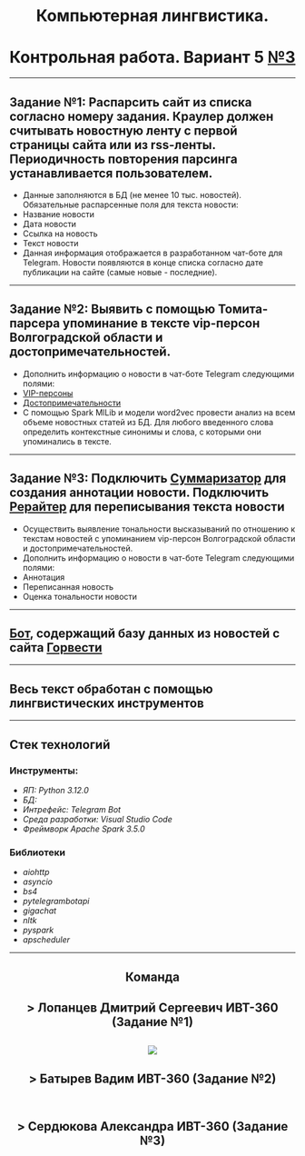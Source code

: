 <h1 align="center">Компьютерная лингвистика.</h1>
<h1 align="center">Контрольная работа. Вариант 5 <a href="https://vpravda.ru">№3</a></h1>
<hr>
<h2>Задание №1: Распарсить сайт из списка согласно номеру задания. Краулер должен считывать новостную ленту с первой страницы сайта или из rss-ленты. Периодичность повторения парсинга устанавливается пользователем.</h2>
<ul>
  <li>Данные заполняются в БД (не менее 10 тыс. новостей). Обязательные распарсенные поля для текста новости:</li>
  <li>Название новости</li>
  <li>Дата новости</li>
  <li>Ссылка на новость</li>
  <li>Текст новости</li>
  <li>Данная информация отображается в разработанном чат-боте для Telegram. Новости появляются в конце списка согласно дате публикации на сайте (самые новые - последние).</li>
</ul>
<hr>
<h2>Задание №2: Выявить с помощью Томита-парсера упоминание в тексте vip-персон Волгоградской области и достопримечательностей.</h2>
<ul>
  <li>Дополнить информацию о новости в чат-боте Telegram следующими полями:</li>
  <li><a href="https://мтв.онлайн/feed/obshchestvo/andrey-bocharov-vozglavil-top-100-vliyatelnykh-lyudey-volgogradskoy-oblasti-7478520448.html">VIP-персоны</a></li>
  <li><a href="https://www.kp.ru/russia/volgograd/dostoprimechatelnosti/">Достопримечательности</a></li>
  <li>С помощью Spark MlLib и модели word2vec провести анализ на всем объеме новостных статей из БД. Для любого введенного слова определить контекстные синонимы и слова, с которыми они упоминались в тексте.</li>
</ul>
<hr>
<h2>Задание №3: Подключить <a href="https://developers.sber.ru/portal/products/summarizer">Суммаризатор</a> для создания аннотации новости. Подключить <a href="https://developers.sber.ru/portal/products/rewriter">Рерайтер</a> для переписывания текста новости</h2>
<ul>
  <li>Осуществить выявление тональности высказываний по отношению к текстам новостей с упоминанием vip-персон Волгоградской области и достопримечательностей.</li>
  <li>Дополнить информацию о новости в чат-боте Telegram следующими полями:</li>
  <li>Аннотация</li>
  <li>Переписанная новость</li>
  <li>Оценка тональности новости</li>
</ul>
<hr>
<h2><a href="">Бот</a>, содержащий базу данных из новостей с сайта <a href="https://gorvesti.ru/">Горвести</a></h2>
<hr>
<h2>Весь текст обработан с помощью лингвистических инструментов</h2>
<hr>
<h2>Стек технологий</h2>
<h3>Инструменты:</h3>
<ul>
  <li><i>ЯП: Python 3.12.0</i></li>
  <li><i>БД: </i></li>
  <li><i>Интрефейс: Telegram Bot</i></li>
  <li><i>Среда разработки: Visual Studio Code</i></li>
  <li><i>Фреймворк Apache Spark 3.5.0</i></li>
</ul>
<h3>Библиотеки</h3>
<ul>
  <li><i>aiohttp</i></li>
  <li><i>asyncio</i></li>
  <li><i>bs4</i></li>
  <li><i>pytelegrambotapi</i></li>
  <li><i>gigachat</i></li>
  <li><i>nltk</i></li>
  <li><i>pyspark</i></li>
  <li><i>apscheduler</i></li>
</ul>
<hr>
 <h2 align="center">Команда</h2>
 <h2 align="center">> Лопанцев Дмитрий Сергеевич ИВТ-360 (Задание №1)</h2>
 <h2 align="center"><a href="https://github.com/Tan4ik0011"><img src="https://avatars.githubusercontent.com/u/93055785?s=400&v=4"></a></h2>
 <h2 align="center">> Батырев Вадим ИВТ-360 (Задание №2)</h2>
<h2 align = "center" style = "width:50 px; height: 50 px"><a href="" ><img src=""></a></h2>
 <h2 align="center">> Сердюкова Александра ИВТ-360 (Задание №3)</h2>
 <h2 align = "center" style = "width:50 px; height: 50 px"><a href=""><img src=""></a></h2>
